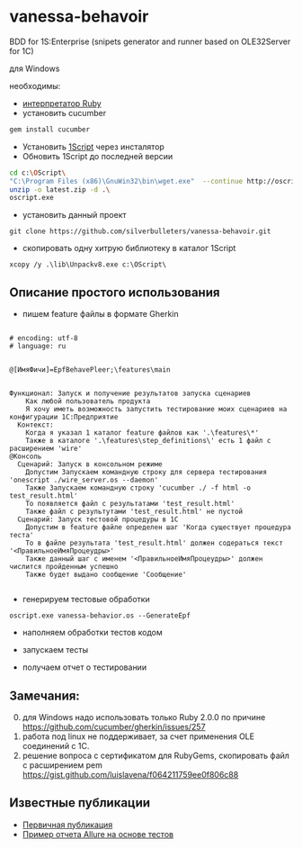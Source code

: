 # vanessa-behavoir

BDD for 1S:Enterprise (snipets generator and runner based on OLE32Server for 1C)

для Windows

необходимы:

* [интерпретатор Ruby](http://rubyinstaller.org/)
* установить cucumber
```sh
gem install cucumber
```

* Установить [1Script](https://bitbucket.org/EvilBeaver/1script/downloads) через инсталятор
* Обновить 1Script до последней версии

```sh
cd c:\OScript\
"C:\Program Files (x86)\GnuWin32\bin\wget.exe"  --continue http://oscript.io/downloads/night-build/latest.zip 
unzip -o latest.zip -d .\
oscript.exe
```
* установить данный проект
```
git clone https://github.com/silverbulleters/vanessa-behavoir.git
```

* скопировать одну хитрую библиотеку в каталог 1Script
```
xcopy /y .\lib\Unpackv8.exe c:\OScript\
```


## Описание простого использования

* пишем feature файлы в формате Gherkin
```Gherkin

# encoding: utf-8
# language: ru


@[ИмяФичи]=EpfBehavePleer;\features\main


Функционал: Запуск и получение результатов запуска сценариев
    Как любой пользователь продукта
    Я хочу иметь возможность запустить тестирование моих сценариев на конфигурации 1С:Предприятие 
  Контекст:
    Когда я указал 1 каталог feature файлов как '.\features\*'
    Также в каталоге '.\features\step_definitions\' есть 1 файл с  расширением 'wire' 
@Консоль
  Сценарий: Запуск в консольном режиме
    Допустим Запускаем командную строку для сервера тестирования 'onescript ./wire_server.os --daemon' 
    Также Запускаем командную строку 'cucumber ./ -f html -o test_result.html'
    То появляется файл с результатами 'test_result.html'
    Также файл с результутами 'test_result.html' не пустой
  Сценарий: Запуск тестовой процедуры в 1С
    Допустим в feature файле определен шаг 'Когда существует процедура теста'
    То в файле результата 'test_result.html' должен содераться текст '<ПравильноеИмяПроцеудры>' 
    Также данный шаг с именем '<ПравильноеИмяПроцеудры>' должен числится пройденным успешно  
    Также будет выдано сообщение 'Сообщение'


```

* генерируем тестовые обработки

```
oscript.exe vanessa-behavior.os --GenerateEpf
```

* наполняем обработки тестов кодом

* запускаем тесты 

* получаем отчет о тестировании

## Замечания:

0. для Windows надо использовать только Ruby 2.0.0 по причине https://github.com/cucumber/gherkin/issues/257
1. работа под linux не поддерживает, за счет применения OLE соединений с 1С. 
2. решение вопроса с сертификатом для RubyGems, скопировать файл с расширением pem https://gist.github.com/luislavena/f064211759ee0f806c88


## Известные публикации

* [Первичная публикация](http://habrahabr.ru/post/252473/)
* [Пример отчета Allure на основе тестов](http://youtu.be/982gF1wY8sM)
